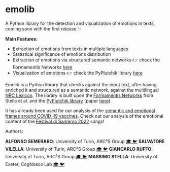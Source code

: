# emolib
A Python library for the detection and visualization of emotions in texts, coming soon with the first release ✨

**Main Features:**
  - Extraction of emotions from texts in multiple languages
  - Statistical significance of emotions distribution
  - Extraction of emotions via structured semantic networks 👉 check the Formamentis Networks [here](https://journals.plos.org/plosone/article?id=10.1371/journal.pone.0222870)
  - Visualization of emotions 👉 check the PyPlutchik library [here](https://journals.plos.org/plosone/article?id=10.1371/journal.pone.0256503)


Emolib is a Python library that checks against the input text, after having enriched it and structured as a semantic network, against the multilingual [NRC Lexicon](https://saifmohammad.com/WebPages/NRC-Emotion-Lexicon.htm). The library is built upon the [Formamentis Networks](https://journals.plos.org/plosone/article?id=10.1371/journal.pone.0222870) from Stella et al. and the [PyPlutchik library]() (paper [here](https://journals.plos.org/plosone/article?id=10.1371/journal.pone.0256503)).

It has already been used for our analysis of the [semantic and emotional frames around COVID-19 vaccines](https://github.com/alfonsosemeraro/vaccines-and-press).
Check out our analysis of the emotional content of the [Festival di Sanremo 2022](https://arcs.di.unito.it/2022/02/04/i-fiori-di-sanremo/) songs! 


Authors: 

**ALFONSO SEMERARO**: University of Turin, ARC²S Group [🎓 ](https://scholar.google.it/citations?user=wrUG4-cAAAAJ) [🐦](https://twitter.com/AlfonsoSemeraro)
**SALVATORE VILELLA**: University of Turin, ARC²S Group [🎓 ](https://scholar.google.it/citations?user=zQFTgBEAAAAJ) [🐦](https://twitter.com/sal_vilella)
**GIANCARLO RUFFO**: University of Turin, ARC²S Group [🎓 ](https://scholar.google.it/citations?user=tTIeDa4AAAAJ) [🐦](https://twitter.com/giaruffo)
**MASSIMO STELLA**: University of Exeter, CogNosco Lab [🎓 ](https://scholar.google.it/citations?user=TUJkCbkAAAAJ) [🐦](https://twitter.com/MassimoSt)
